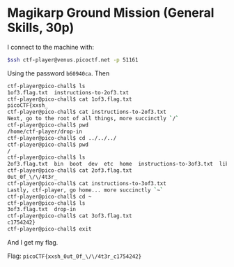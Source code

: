 # Magikarp Ground Mission (General Skills, 30p)
I connect to the machine with:
```bash
$ssh ctf-player@venus.picoctf.net -p 51161
```
Using the password `b60940ca`.
Then 
```bash
ctf-player@pico-chall$ ls
1of3.flag.txt  instructions-to-2of3.txt
ctf-player@pico-chall$ cat 1of3.flag.txt 
picoCTF{xxsh_
ctf-player@pico-chall$ cat instructions-to-2of3.txt 
Next, go to the root of all things, more succinctly `/`
ctf-player@pico-chall$ pwd
/home/ctf-player/drop-in
ctf-player@pico-chall$ cd ../../../
ctf-player@pico-chall$ pwd
/
ctf-player@pico-chall$ ls
2of3.flag.txt  bin  boot  dev  etc  home  instructions-to-3of3.txt  lib  lib64  media  mnt  opt  proc  root  run  sbin  srv  sys  tmp  usr  var
ctf-player@pico-chall$ cat 2of3.flag.txt 
0ut_0f_\/\/4t3r_
ctf-player@pico-chall$ cat instructions-to-3of3.txt 
Lastly, ctf-player, go home... more succinctly `~`
ctf-player@pico-chall$ cd ~
ctf-player@pico-chall$ ls
3of3.flag.txt  drop-in
ctf-player@pico-chall$ cat 3of3.flag.txt 
c1754242}
ctf-player@pico-chall$ exit
```
And I get my flag.

Flag: `picoCTF{xxsh_0ut_0f_\/\/4t3r_c1754242}`
